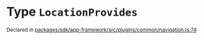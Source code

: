 # Type `LocationProvides`
<sub>Declared in [packages/sdk/app-framework/src/plugins/common/navigation.ts:74](https://github.com/dxos/dxos/blob/4cb70f94e/packages/sdk/app-framework/src/plugins/common/navigation.ts#L74)</sub>






